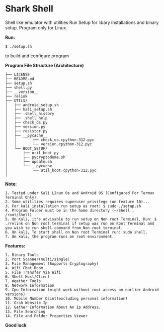 # Shark Shell

Shell like emulator with utilities
Run Setup for libary installations and binary setup.
Program only for Linux.

**Run:**

```$ ./setup.sh ``` 

to build and configure program

**Program File Structure (Architecture)**
```Shell/
├── LICENSE
├── README.md
├── setup.sh
├── shell.py
├── __version__
├── relink
├── UTILS/
│   ├── android_setup.sh
│   ├── kali_setup.sh
│   ├── .shell_history
│   ├── .shell_help
│   ├── check_os.py
│   ├── version.py
│   ├── resistor.py
│   ├── __pycache__
│   │       ├── check_os.cpython-312.pyc
│   │       └── version.cpython-312.pyc
│   └── BOOT_SETUP/
│       ├── util_boot.py
│       ├── pycryptodome.sh
│       ├── update.sh
│       └── __pycache__
│           └── util_boot.cpython-312.pyc
│       

```

**Note:**
```
1. Tested under Kali LInux Os and Android OS (Configured For Termux Terminal Only)
2. Some utilities requires superuser privilege (on feature 10)...
3. For kali installation run setup as root: $ sudo ./setup.sh
4. Program Folder must be in the home directory (~/Shell , /root/Shell)
5. On Kali, it's advisable to run setup on Non root Terminal, Run: $ ./relink on Non root terminal if setup was run on Root Terminal and you wish to run shell command from Non root terminal.
6. On kali, To start shell on Non root Terminal run: sudo shell.
7. On kali, the program runs on root environment.
```

**Features:**
```
1. Binary Tools
2. Port Scanner(multi/single)
3. File Management (Supports Cryptography)
4. Wifi Chat Room
5. File Transfer Via Wifi
6. Shell Host/Client
7. Weather Tools
8. Network Information
9. Cpu Information (might work without root access on earlier Android versions)
10. Mobile Number Osint(excluding personal information)
11. Grab Website Ip
12. Gather Information About An Ip Address.
13. File Searching
14. File and Folder Properties Viewer
```
**Good luck**

